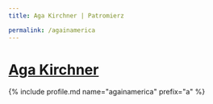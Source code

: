 ```yaml
---
title: Aga Kirchner | Patromierz

permalink: /againamerica
---
```


# [Aga Kirchner](https://patronite.pl/againamerica)

{% include profile.md name="againamerica" prefix="a" %}
